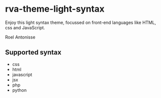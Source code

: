 # rva-theme-light-syntax

Enjoy this light syntax theme, focussed on front-end languages like HTML, css and JavaScript.

Roel Antonisse

## Supported syntax

* css
* html
* javascript
* jsx
* php
* python
